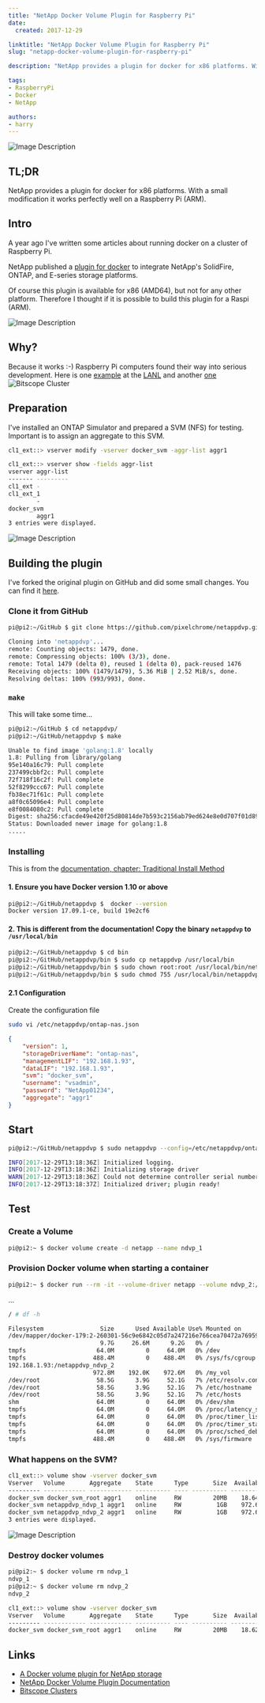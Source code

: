 ```yaml
---
title: "NetApp Docker Volume Plugin for Raspberry Pi"
date:
  created: 2017-12-29

linktitle: "NetApp Docker Volume Plugin for Raspberry Pi"
slug: "netapp-docker-volume-plugin-for-raspberry-pi"

description: "NetApp provides a plugin for docker for x86 platforms. With a small modification it works perfectly well on a Raspberry Pi. Read here how this works."

tags:
- RaspberryPi
- Docker
- NetApp

authors:
- harry
---
```

![Image Description](../images/20171229-Netapp_plus_Raspi.png)

## TL;DR
NetApp provides a plugin for docker for x86 platforms. With a small modification it works perfectly well on a Raspberry Pi (ARM).

## Intro

A year ago I've written some articles about running docker on a cluster of Raspberry Pi.

NetApp published a [plugin for docker](https://github.com/NetApp/netappdvp) to integrate NetApp's SolidFire, ONTAP, and E-series storage platforms.

Of course this plugin is available for x86 (AMD64), but not for any other platform. Therefore I thought if it is possible to build this plugin for a Raspi (ARM).

<!-- more -->

![Image Description](../images/20170125-clupi_small_new.png)

## Why?

Because it works :-)
Raspberry Pi computers found their way into serious development. Here is one  [example](https://www.anandtech.com/show/12037/cheap-supercomputers-lanl-has-750node-raspberry-pi-development-clusters) at the [LANL](http://www.lanl.gov/discover/news-release-archive/2017/November/1113-raspberry-pi.php) and another [one](https://arxiv.org/pdf/1709.06815.pdf)
![Bitscope Cluster](https://images.anandtech.com/doci/12037/bitscope-cluster-module-zwlj6pz3_575px.jpg)

## Preparation

I've installed an ONTAP Simulator and prepared a SVM (NFS) for testing. Important is to assign an aggregate to this SVM.

```sh
cl1_ext::> vserver modify -vserver docker_svm -aggr-list aggr1

cl1_ext::> vserver show -fields aggr-list
vserver aggr-list
------- ---------
cl1_ext -
cl1_ext_1
        -
docker_svm
        aggr1
3 entries were displayed.
```

![Image Description](../images/20171229-sim_svm_overview.png)

## Building the plugin

I've forked the original plugin on GitHub and did some small changes. You can find it [here](https://github.com/pixelchrome/netappdvp).

### Clone it from GitHub

```sh
pi@pi2:~/GitHub $ git clone https://github.com/pixelchrome/netappdvp.git

Cloning into 'netappdvp'...
remote: Counting objects: 1479, done.
remote: Compressing objects: 100% (3/3), done.
remote: Total 1479 (delta 0), reused 1 (delta 0), pack-reused 1476
Receiving objects: 100% (1479/1479), 5.36 MiB | 2.52 MiB/s, done.
Resolving deltas: 100% (993/993), done.
```

### `make`

This will take some time...

```sh
pi@pi2:~/GitHub $ cd netappdvp/
pi@pi2:~/GitHub/netappdvp $ make

Unable to find image 'golang:1.8' locally
1.8: Pulling from library/golang
95e140a16c79: Pull complete
237499cbbf2c: Pull complete
72f718f16c2f: Pull complete
52f8299ccc67: Pull complete
fb38ec71f61c: Pull complete
a8f0c65096e4: Pull complete
e8f0084080c2: Pull complete
Digest: sha256:cfacde49e420f25d80814de7b593c2156ab79ed624e8e0d707f01d89a55afdaf
Status: Downloaded newer image for golang:1.8
.....
```

### Installing

This is from the [documentation, chapter:  Traditional Install Method](http://netappdvp.readthedocs.io/en/latest/install/host_config.html#traditional-install-method-docker-1-12)

#### 1. Ensure you have Docker version 1.10 or above

```sh
pi@pi2:~/GitHub/netappdvp $  docker --version
Docker version 17.09.1-ce, build 19e2cf6
```

#### 2. This is different from the documentation! Copy the binary `netappdvp` to `/usr/local/bin`

```sh
pi@pi2:~/GitHub/netappdvp $ cd bin
pi@pi2:~/GitHub/netappdvp/bin $ sudo cp netappdvp /usr/local/bin
pi@pi2:~/GitHub/netappdvp/bin $ sudo chown root:root /usr/local/bin/netappdvp
pi@pi2:~/GitHub/netappdvp/bin $ sudo chmod 755 /usr/local/bin/netappdvp
```

#### 2.1 Configuration

Create the configuration file

```sh
sudo vi /etc/netappdvp/ontap-nas.json
```

```json
{
    "version": 1,
    "storageDriverName": "ontap-nas",
    "managementLIF": "192.168.1.93",
    "dataLIF": "192.168.1.93",
    "svm": "docker_svm",
    "username": "vsadmin",
    "password": "NetApp01234",
    "aggregate": "aggr1"
}
```

## Start

```sh
pi@pi2:~/GitHub/netappdvp $ sudo netappdvp --config=/etc/netappdvp/ontap-nas.json &

INFO[2017-12-29T13:18:36Z] Initialized logging.                          buildTime="Fri Dec 29 12:49:33 UTC 2017" driverBuild=17.10.0-custom+a12b7a846ac980092f951cb312d545d49e25b96f driverVersion=17.10.0-custom logFileLocation=/var/log/netappdvp/netapp.log logLevel=info
INFO[2017-12-29T13:18:36Z] Initializing storage driver                   mode=native port= storageDriver=ontap-nas version=17.10.0 volumeDriver=netapp
WARN[2017-12-29T13:18:36Z] Could not determine controller serial numbers. API status: failed, Reason: Unable to find API: system-node-get-iter, Code: 13005
INFO[2017-12-29T13:18:37Z] Initialized driver; plugin ready!
```

## Test

### Create a Volume

```sh
pi@pi2:~ $ docker volume create -d netapp --name ndvp_1
```

### Provision Docker volume when starting a container

```sh
pi@pi2:~ $ docker run --rm -it --volume-driver netapp --volume ndvp_2:/my_vol alpine ash
```
...
```sh
/ # df -h

Filesystem                Size      Used Available Use% Mounted on
/dev/mapper/docker-179:2-260301-56c9e6842c05d7a247216e766cea70472a7695974b6e65b7faea2ec671afa922
                          9.7G     26.6M      9.2G   0% /
tmpfs                    64.0M         0     64.0M   0% /dev
tmpfs                   488.4M         0    488.4M   0% /sys/fs/cgroup
192.168.1.93:/netappdvp_ndvp_2
                        972.8M    192.0K    972.6M   0% /my_vol
/dev/root                58.5G      3.9G     52.1G   7% /etc/resolv.conf
/dev/root                58.5G      3.9G     52.1G   7% /etc/hostname
/dev/root                58.5G      3.9G     52.1G   7% /etc/hosts
shm                      64.0M         0     64.0M   0% /dev/shm
tmpfs                    64.0M         0     64.0M   0% /proc/latency_stats
tmpfs                    64.0M         0     64.0M   0% /proc/timer_list
tmpfs                    64.0M         0     64.0M   0% /proc/timer_stats
tmpfs                    64.0M         0     64.0M   0% /proc/sched_debug
tmpfs                   488.4M         0    488.4M   0% /sys/firmware
```

### What happens on the SVM?

```sh
cl1_ext::> volume show -vserver docker_svm
Vserver   Volume       Aggregate    State      Type       Size  Available Used%
--------- ------------ ------------ ---------- ---- ---------- ---------- -----
docker_svm docker_svm_root aggr1    online     RW         20MB    18.64MB    6%
docker_svm netappdvp_ndvp_1 aggr1   online     RW          1GB    972.6MB    5%
docker_svm netappdvp_ndvp_2 aggr1   online     RW          1GB    972.6MB    5%
3 entries were displayed.
```

![Image Description](../images/20171229-sim_svm_volumes.png)

### Destroy docker volumes

```sh
pi@pi2:~ $ docker volume rm ndvp_1
ndvp_1
pi@pi2:~ $ docker volume rm ndvp_2
ndvp_2
```

```sh
cl1_ext::> volume show -vserver docker_svm
Vserver   Volume       Aggregate    State      Type       Size  Available Used%
--------- ------------ ------------ ---------- ---- ---------- ---------- -----
docker_svm docker_svm_root aggr1    online     RW         20MB    18.62MB    6%
```

## Links
* [A Docker volume plugin for NetApp storage](https://github.com/NetApp/netappdvp)
* [NetApp Docker Volume Plugin Documentation](http://netappdvp.readthedocs.io/en/latest/)
* [Bitscope Clusters](http://cluster.bitscope.com)
